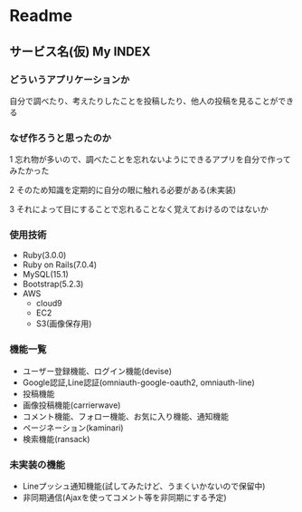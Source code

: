 # Readme

## サービス名(仮) My INDEX

### どういうアプリケーションか
自分で調べたり、考えたりしたことを投稿したり、他人の投稿を見ることができる

### なぜ作ろうと思ったのか
1 忘れ物が多いので、調べたことを忘れないようにできるアプリを自分で作ってみたかった

2 そのため知識を定期的に自分の眼に触れる必要がある(未実装)

3 それによって目にすることで忘れることなく覚えておけるのではないか


### 使用技術
* Ruby(3.0.0)
* Ruby on Rails(7.0.4)
* MySQL(15.1)
* Bootstrap(5.2.3)
* AWS
  - cloud9
  - EC2
  - S3(画像保存用)

### 機能一覧
* ユーザー登録機能、ログイン機能(devise)
* Google認証,Line認証(omniauth-google-oauth2, omniauth-line)
* 投稿機能
* 画像投稿機能(carrierwave)
* コメント機能、フォロー機能、お気に入り機能、通知機能
* ページネーション(kaminari)
* 検索機能(ransack)

### 未実装の機能
* Lineプッシュ通知機能(試してみたけど、うまくいかないので保留中)
* 非同期通信(Ajaxを使ってコメント等を非同期にする予定)
